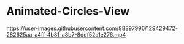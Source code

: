 # Animated-Circles-View


https://user-images.githubusercontent.com/88897996/129429472-282625aa-a4ff-4b81-a8b7-8ddf52a1e276.mp4

